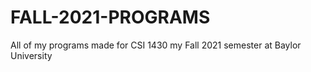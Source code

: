 # FALL-2021-PROGRAMS
All of my programs made for CSI 1430 my Fall 2021 semester at Baylor University
